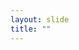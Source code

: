 ```yaml
---
layout: slide
title: ""
---
```


<section data-background-image="assets/images/Slide49.png" data-background-size="90%" data-background-position="center"></section>
